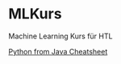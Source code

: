 # MLKurs
Machine Learning Kurs für HTL


[Python from Java Cheatsheet](https://github.com/akashp1712/awesome-python-cheatsheets/blob/master/Python_for_Java_developers_cheat_sheet.pdf)

